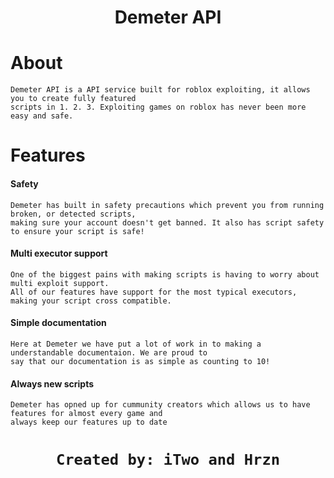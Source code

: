 <h1 align="center">Demeter API</h1>

# About
```sh-session
Demeter API is a API service built for roblox exploiting, it allows you to create fully featured
scripts in 1. 2. 3. Exploiting games on roblox has never been more easy and safe.
```

# Features
#### Safety
```sh-session
Demeter has built in safety precautions which prevent you from running broken, or detected scripts,
making sure your account doesn't get banned. It also has script safety to ensure your script is safe!
```
#### Multi executor support
```sh-session
One of the biggest pains with making scripts is having to worry about multi exploit support.
All of our features have support for the most typical executors, making your script cross compatible.
```
#### Simple documentation
```sh-session
Here at Demeter we have put a lot of work in to making a understandable documentaion. We are proud to
say that our documentation is as simple as counting to 10!
```
#### Always new scripts
```sh-session
Demeter has opned up for cummunity creators which allows us to have features for almost every game and
always keep our features up to date
```
 

 
<h1 align="center">
<p align="center">
    
```sh-session
Created by: iTwo and Hrzn
```

<h1 align="left">
<p align="left">

